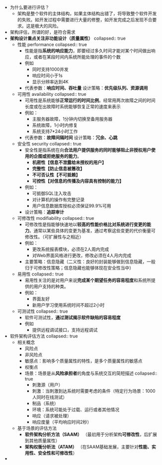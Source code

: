 - 为什么要进行评估？
	- 架构是整个软件的主体结构，如果主体结构出错了，将导致整个软件开发的失败。如开发过程中需要进行大量的修整，如开发完成之后发现不合要求。这是极大的风险。
- 架构评估，所谓的好，是符合需求
- **架构设计重点关注非功能设计（质量属性）**
  collapsed:: true
	- 性能 performance
	  collapsed:: true
		- 性能是指**系统的响应能力**，即要经过多久时间才能对某个时间做出响应，或者在某段时间内系统所能处理的事件的个数
		- 例如
			- 同时支持1000并发
			- 响应时间小于1s
			- 显示分辨率达到4K
		- 代表参数：**响应时间、吞吐量**  设计策略：**优先级队列、资源调用**
	- 可用性 availability
	  collapsed:: true
		- 可用性是系统能够**正常运行的时间比例**。经常用两次故障之间的时间长度或在出故障时系统能够恢复正常的速度来表示
		- 例如：
			- 主服务器故障，1分钟内切换至备用服务器
			- 系统故障，1小时内修复
			- 系统支持7*24小时工作
		- 代表参数：**故障间隔时间**  设计策略：**冗余、心跳**
	- 安全性 security
	  collapsed:: true
		- 安全性是指系统在向**合法用户提供服务的同时能够阻止非授权用户使用的企图或拒绝服务的能力**。
			- **机密性【信息不泄露给未授权的用户】**
			- **完整性【防止信息被篡改】**
			- **不可否认性【不可抵赖】**
			- **可控性【对信息的传播及内容具有控制的能力】**
		- 例如：
			- 可抵御SQL注入攻击
			- 对计算机的操作有完整记录
			- 用户信息数据库授权必须保证99.9%可用
		- 设计策略：**追踪审计**
	- 可修改性 modifiability
	  collapsed:: true
		- 可修改性是指能够快速地以**较高的性能价格比对系统进行变更的能力**。通常以某些具体的变更为基准，通过考察这些变更的代价衡量可修改性。（可扩展性与之相近）
		- 例如：
			- 更改系统报表模块，必须在2人周内完成
			- 对Web界面风格进行更改，修改必须在4人月内完成
		- 主要策略：信息隐藏（二义性：良好的封装能够做到信息隐藏，一般归于可修改性策略；信息隐藏也能够体现在安全性当中）
	- 易用性
	  collapsed:: true
		- 易用性关注的是对用户来说**完成某个期望任务的容易程度**和系统所提供的用户支持的种类。
		- 例如：
			- 界面友好
			- 新用户学习使用系统时间不超过2小时
	- 可测试性
	  collapsed:: true
		- 软件可测试性，**通过测试揭示软件缺陷的容易程度**
		- 例如
			- 提供远程调试接口，支持远程调试
- 软件架构评估方法
  collapsed:: true
	- 相关概念
		- 风险点
		- 非风险点
		- 敏感点：影响多个质量属性的特性，是多个质量属性的敏感点
		- 权衡点
		- 场景：场景是从**风险承担者**的角度与系统交互的简短描述
		  collapsed:: true
			- 刺激源（用户）
			- 刺激：当刺激到达系统时需要考虑的条件（特定行为场景：1000人同时在线测试）
			- 制品（系统）
			- 环境：系统可能处于过载、运行或者其他情况
			- 响应（请求被处理）
			- 响应度量（平均响应时间2秒）
	- 基于场景的评估方法
		- **软件架构分析方法（SAAM）**
		  （最初用于分析架构**可修改性**，后扩展到其他质量属性）
		- **架构权衡分析法（ATAM）**
		  （在SAAM基础发展，主要针对**性能、实用性、安全性和可修改性**）
-